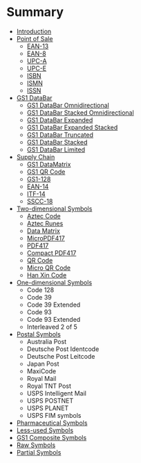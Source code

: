 # Summary

* [Introduction](README.md)
* [Point of Sale](chapter1.md)
    * [EAN-13](ean-13.md)
    * [EAN-8](ean-8.md)
    * [UPC-A](upc-a.md)
    * [UPC-E](upc-e.md)
    * [ISBN](isbn.md)
    * [ISMN](ismn.md)
    * [ISSN](issn.md)
* [GS1 DataBar](gs1-databar.md)
    * [GS1 DataBar Omnidirectional](gs1-databar-omnidirectional.md)
    * [GS1 DataBar Stacked Omnidirectional](gs1-databar-stacked-omnidirectional.md)
    * [GS1 DataBar Expanded](gs1-databar-expanded.md)
    * [GS1 DataBar Expanded Stacked](gs1-databar-expanded-stacked.md)
    * [GS1 DataBar Truncated](gs1-databar-truncated.md)
    * [GS1 DataBar Stacked](gs1-databar-stacked.md)
    * [GS1 DataBar Limited](gs1-databar-limited.md)
* [Supply Chain](supply-chain.md)
    * [GS1 DataMatrix](gs1-datamatrix.md)
    * [GS1 QR Code](gs1-qr-code.md)
    * [GS1-128](gs1-128.md)
    * [EAN-14](ean-14.md)
    * [ITF-14](itf-14.md)
    * [SSCC-18](sscc-18.md)
* [Two-dimensional Symbols](two-dimensional-symbols.md)
    * [Aztec Code](aztec-code.md)
    * [Aztec Runes](aztec-runes.md)
    * [Data Matrix](data-matrix.md)
    * [MicroPDF417](micropdf417.md)
    * [PDF417](pdf417.md)
    * [Compact PDF417](compact-pdf417.md)
    * [QR Code](qr-code.md)
    * [Micro QR Code](micro-qr-code.md)
    * [Han Xin Code](han-xin-code.md)
* [One-dimensional Symbols](one-dimensional-symbols.md)
    * Code 128
    * Code 39
    * Code 39 Extended
    * Code 93
    * Code 93 Extended
    * Interleaved 2 of 5
* [Postal Symbols](postal-symbols.md)
    * Australia Post
    * Deutsche Post Identcode
    * Deutsche Post Leitcode
    * Japan Post
    * MaxiCode
    * Royal Mail
    * Royal TNT Post
    * USPS Intelligent Mail
    * USPS POSTNET
    * USPS PLANET
    * USPS FIM symbols
* [Pharmaceutical Symbols](pharmaceutical-symbols.md)
* [Less-used Symbols](less-used-symbols.md)
* [GS1 Composite Symbols](gs1-composite-symbols.md)
* [Raw Symbols](raw-symbols.md)
* [Partial Symbols](partial-symbols.md)


